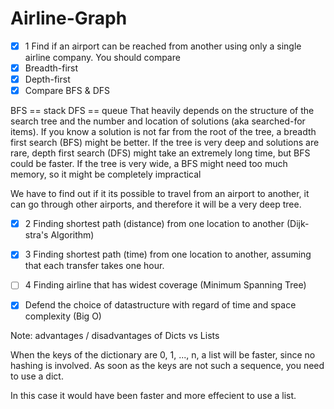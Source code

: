 # Airline-Graph

- [x] 1 Find if an airport can be reached from another using only a single airline company. You should compare
- [x] Breadth-first
- [x] Depth-first
- [x] Compare BFS & DFS

BFS == stack
DFS == queue
That heavily depends on the structure of the search tree and the number and location of solutions (aka searched-for items). If you know a solution is not far from the root of the tree, a breadth first search (BFS) might be better. If the tree is very deep and solutions are rare, depth first search (DFS) might take an extremely long time, but BFS could be faster. If the tree is very wide, a BFS might need too much memory, so it might be completely impractical

We have to find out if it its possible to travel from an airport to another, it can go through other airports, and therefore it will be a very deep tree.



- [x] 2 Finding shortest path (distance) from one location to another (Dijk-stra's Algorithm)

- [x] 3 Finding shortest path (time) from one location to another, assuming that each transfer takes one hour. 

- [ ] 4 Finding airline that has widest coverage (Minimum Spanning Tree)

- [x] Defend the choice of datastructure with regard of time and space complexity (Big O)









Note:
advantages / disadvantages of Dicts vs Lists

When the keys of the dictionary are 0, 1, ..., n, a list will be faster, since no hashing is involved. As soon as the keys are not such a sequence, you need to use a dict.

In this case it would have been faster and more effecient to use a list.

